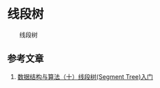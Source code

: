 #  线段树

　　线段树



## 参考文章

1. [数据结构与算法（十）线段树(Segment Tree)入门](https://chiclaim.blog.csdn.net/article/details/80643017)


